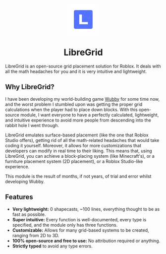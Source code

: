 <div align="center">

<img align="center" src="./Assets/LibreGrid_Logo.png" width=100 height=100></img>

# LibreGrid 

</div>
  
LibreGrid is an open-source grid placement solution for Roblox. It deals with all the math headaches for you and it is very intuitive and lightweight. 

## Why LibreGrid?
I have been developing my world-building game [Wubby](https://www.roblox.com/games/12519560096/Wubby-TERRAIN-VR) for some time now, and the worst problem I stumbled upon was getting the proper grid calculations when the player had to place down blocks. With this open-source module, I want everyone to have a perfectly calculated, lightweight, and intuitive experience to avoid more people from descending into the rabbit hole I went through. 

LibreGrid emulates surface-based placement (like the one that Roblox Studio offers), getting rid of all the math-related headaches that would take coding it yourself. Moreover, it allows for more customizations that developers can modify in real time to their liking. This means that, using LibreGrid, you can achieve a block-placing system (like Minecraft's), or a furniture placement system (2D placement), or a Roblox Studio-like experience. 

This module is the result of months, if not years, of trial and error whilst developing Wubby.

## Features
- **Very lightweight:** 0 shapecasts, ~100 lines, everything thought to be as fast as possible.
- **Super intuitive:** Every function is well-documented, every type is specified, and the module only has three functions.
- **Customizable:** Allows for many grid-based systems to be created, ranging from 2D to 3D.
- **100% open-source and free to use:** No attribution required or anything.
- **Strictly typed** to avoid any type errors.
